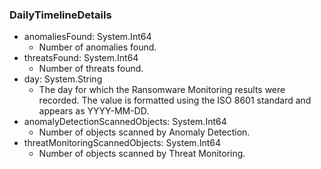 ### DailyTimelineDetails
- anomaliesFound: System.Int64
  - Number of anomalies found.
- threatsFound: System.Int64
  - Number of threats found.
- day: System.String
  - The day for which the Ransomware Monitoring results were recorded.
 The value is formatted using the ISO 8601 standard and
 appears as YYYY-MM-DD.
- anomalyDetectionScannedObjects: System.Int64
  - Number of objects scanned by Anomaly Detection.
- threatMonitoringScannedObjects: System.Int64
  - Number of objects scanned by Threat Monitoring.
